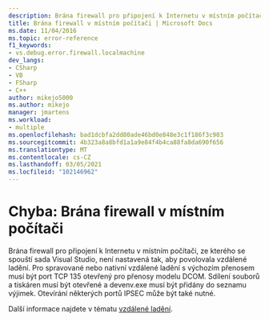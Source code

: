 ```yaml
---
description: Brána firewall pro připojení k Internetu v místním počítači, ze kterého se spouští sada Visual Studio, není nastavená tak, aby povolovala vzdálené ladění.
title: Brána firewall v místním počítači | Microsoft Docs
ms.date: 11/04/2016
ms.topic: error-reference
f1_keywords:
- vs.debug.error.firewall.localmachine
dev_langs:
- CSharp
- VB
- FSharp
- C++
author: mikejo5000
ms.author: mikejo
manager: jmartens
ms.workload:
- multiple
ms.openlocfilehash: bad1dcbfa2dd80ade46bd0e848e3c1f186f3c903
ms.sourcegitcommit: 4b323a8a8bfd1a1a9e84f4b4ca88fa8da690f656
ms.translationtype: MT
ms.contentlocale: cs-CZ
ms.lasthandoff: 03/05/2021
ms.locfileid: "102146962"
---
```

# <a name="error-firewall-on-local-machine"></a>Chyba: Brána firewall v místním počítači
Brána firewall pro připojení k Internetu v místním počítači, ze kterého se spouští sada Visual Studio, není nastavená tak, aby povolovala vzdálené ladění. Pro spravované nebo nativní vzdálené ladění s výchozím přenosem musí být port TCP 135 otevřený pro přenosy modelu DCOM. Sdílení souborů a tiskáren musí být otevřené a devenv.exe musí být přidány do seznamu výjimek. Otevírání některých portů IPSEC může být také nutné.

 Další informace najdete v tématu [vzdálené ladění](../debugger/remote-debugging.md).
